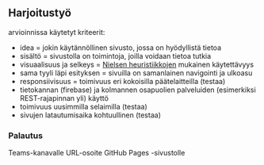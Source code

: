 ## Harjoitustyö
arvioinnissa käytetyt kriteerit:
- idea = jokin käytännöllinen sivusto, jossa on hyödyllistä tietoa
- sisältö = sivustolla on toimintoja, joilla voidaan tietoa tutkia
- visuaalisuus ja selkeys = [Nielsen heuristiikkojen](https://www.nngroup.com/articles/ten-usability-heuristics) mukainen käytettävyys
- sama tyyli läpi esityksen = sivuilla on samanlainen navigointi ja ulkoasu
- responsiivisuus = toimivuus eri kokoisilla päätelaitteilla (testaa)
- tietokannan (firebase) ja kolmannen osapuolien palveluiden (esimerkiksi REST-rajapinnan yli) käyttö
- toimivuus uusimmilla selaimilla (testaa)
- sivujen latautumisaika kohtuullinen (testaa)

### Palautus
Teams-kanavalle URL-osoite GitHub Pages -sivustolle
